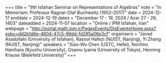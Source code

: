 +++
title = "9th Isfahan Seminar on Representations of Algebras"
note = "In Memoriam: Professor Ragnar-Olaf Buchweitz (1952–2017)"
date = 2024-12-17
enddate = 2024-12-19
dates = "December 17 - 19, 2024 / Azar 27 - 29, 1403"
dateadded = 2024-11-07
location = "Online / IPM Isfahan, Iran"
webpage = "http://portal.math.ipm.ir/PagesEvents/DisEventsHome.aspx?esbu=dd2b1d8e-4604-47c5-99dd-fd285a08e3cf"
organisers = "Javad Asadollahi (University of Isfahan), Rasool Hafezi (NUIST, Nanjing), Yi Zhang (NUIST, Nanjing)"
speakers = "Xiao-Wu Chen (USTC, Hefei), Norihiro Hanihara (Kyushu University), Osamu Iyama (University of Tokyo), Henning Krause (Bielefeld University)"
+++
